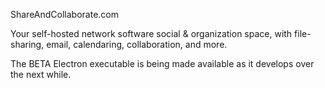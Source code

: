ShareAndCollaborate.com

Your self-hosted network software social & organization space, with file-sharing, email, calendaring, collaboration, and more.

The BETA Electron executable is being made available as it develops over the next while.

